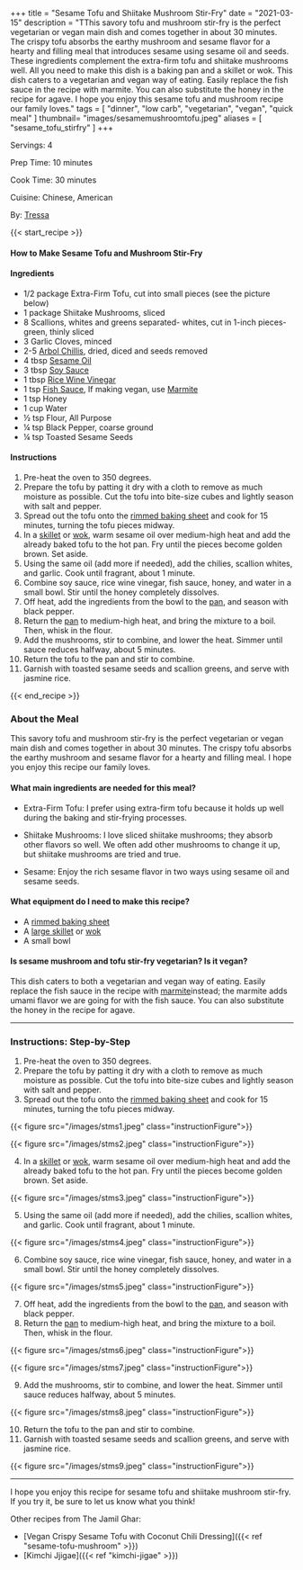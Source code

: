 +++
title = "Sesame Tofu and Shiitake Mushroom Stir-Fry"
date = "2021-03-15"
description = "TThis savory tofu and mushroom stir-fry is the perfect vegetarian or vegan main dish and comes together in about 30 minutes.  The crispy tofu absorbs the earthy mushroom and sesame flavor for a hearty and filling meal that introduces sesame using sesame oil and seeds. These ingredients complement the extra-firm tofu and shiitake mushrooms well. All you need to make this dish is a baking pan and a skillet or wok. This dish caters to a vegetarian and vegan way of eating. Easily replace the fish sauce in the recipe with marmite. You can also substitute the honey in the recipe for agave. I hope you enjoy this sesame tofu and mushroom recipe our family loves."
tags = [
    "dinner",
    "low carb",
    "vegetarian",
    "vegan", 
    "quick meal"
]
thumbnail= "images/sesamemushroomtofu.jpeg"
aliases = [
"sesame_tofu_stirfry"
]
+++

Servings: 4 <!--more-->

Prep Time: 10 minutes

Cook Time: 30 minutes

Cuisine: Chinese, American

By: [Tressa](https://www.jamilghar.com/about/)

{{< start_recipe >}}

#### How to Make Sesame Tofu and Mushroom Stir-Fry 

#### Ingredients 

* 1/2 package Extra-Firm Tofu, cut into small pieces (see the picture below) 
* 1 package Shiitake Mushrooms, sliced 
* 8 Scallions, whites and greens separated- whites, cut in 1-inch pieces- green, thinly sliced 
* 3 Garlic Cloves, minced
* 2-5 [Arbol Chillis](https://amzn.to/3c4M7M9), dried, diced and seeds removed
* 4 tbsp [Sesame Oil](https://amzn.to/3vBPljh)
* 3 tbsp [Soy Sauce](https://amzn.to/3cSjF0U) 
* 1 tbsp [Rice Wine Vinegar](https://amzn.to/2OEvTRY)
* 1 tsp [Fish Sauce](https://amzn.to/3sDAu5f), If making vegan, use [Marmite](https://amzn.to/2Ovg8wi) 
* 1 tsp Honey 
* 1 cup Water 
* ½ tsp Flour, All Purpose 
* ¼ tsp Black Pepper, coarse ground 
* ¼ tsp Toasted Sesame Seeds   

#### Instructions 

1. Pre-heat the oven to 350 degrees.
2. Prepare the tofu by patting it dry with a cloth to remove as much moisture as possible. Cut the tofu into bite-size cubes and lightly season with salt and pepper. 
3. Spread out the tofu onto the [rimmed baking sheet](https://amzn.to/3BmRIbW) and cook for 15 minutes, turning the tofu pieces midway.
4. In a [skillet](https://amzn.to/3nUk88P) or [wok](https://amzn.to/2YC4Mfx), warm sesame oil over medium-high heat and add the already baked tofu to the hot pan. Fry until the pieces become golden brown. Set aside. 
5. Using the same oil (add more if needed), add the chilies, scallion whites, and garlic. Cook until fragrant, about 1 minute. 
6. Combine soy sauce, rice wine vinegar, fish sauce, honey, and water in a small bowl. Stir until the honey completely dissolves.
7. Off heat, add the ingredients from the bowl to the [pan](https://amzn.to/2YC4Mfx), and season with black pepper. 
8. Return the [pan](https://amzn.to/2YC4Mfx) to medium-high heat, and bring the mixture to a boil. Then, whisk in the flour. 
9. Add the mushrooms, stir to combine, and lower the heat. Simmer until sauce reduces halfway, about 5 minutes. 
10. Return the tofu to the pan and stir to combine.
11. Garnish with toasted sesame seeds and scallion greens, and serve with jasmine rice. 

{{< end_recipe >}}

### About the Meal

This savory tofu and mushroom stir-fry is the perfect vegetarian or vegan main dish and comes together in about 30 minutes. The crispy tofu absorbs the earthy mushroom and sesame flavor for a hearty and filling meal. I hope you enjoy this recipe our family loves. 

#### What main ingredients are needed for this meal?

* Extra-Firm Tofu: I prefer using extra-firm tofu because it holds up well during the baking and stir-frying processes. 

* Shiitake Mushrooms: I love sliced shiitake mushrooms; they absorb other flavors so well. We often add other mushrooms to change it up, but shiitake mushrooms are tried and true. 

* Sesame: Enjoy the rich sesame flavor in two ways using sesame oil and sesame seeds. 

#### What equipment do I need to make this recipe?

* A [rimmed baking sheet](https://amzn.to/3EAPI1e)
* A [large skillet](https://amzn.to/3nUk88P) or [wok](https://amzn.to/2YC4Mfx)
* A small bowl

#### Is sesame mushroom and tofu stir-fry vegetarian? Is it vegan?

This dish caters to both a vegetarian and vegan way of eating. Easily replace the fish sauce in the recipe with [marmite](https://amzn.to/2OXF8fQ)instead; the marmite adds umami flavor we are going for with the fish sauce. You can also substitute the honey in the recipe for agave. 

---- 

### Instructions: Step-by-Step 

1. Pre-heat the oven to 350 degrees.
2. Prepare the tofu by patting it dry with a cloth to remove as much moisture as possible. Cut the tofu into bite-size cubes and lightly season with salt and pepper. 
3. Spread out the tofu onto the [rimmed baking sheet](https://amzn.to/3BmRIbW) and cook for 15 minutes, turning the tofu pieces midway.

{{< figure src="/images/stms1.jpeg" class="instructionFigure">}}

{{< figure src="/images/stms2.jpeg" class="instructionFigure">}}

4. In a [skillet](https://amzn.to/3nUk88P) or [wok](https://amzn.to/2YC4Mfx), warm sesame oil over medium-high heat and add the already baked tofu to the hot pan. Fry until the pieces become golden brown. Set aside. 

{{< figure src="/images/stms3.jpeg" class="instructionFigure">}}

5. Using the same oil (add more if needed), add the chilies, scallion whites, and garlic. Cook until fragrant, about 1 minute. 

{{< figure src="/images/stms4.jpeg" class="instructionFigure">}}

6. Combine soy sauce, rice wine vinegar, fish sauce, honey, and water in a small bowl. Stir until the honey completely dissolves.

{{< figure src="/images/stms5.jpeg" class="instructionFigure">}}

7. Off heat, add the ingredients from the bowl to the [pan](https://amzn.to/2YC4Mfx), and season with black pepper. 
8. Return the [pan](https://amzn.to/2YC4Mfx) to medium-high heat, and bring the mixture to a boil. Then, whisk in the flour. 

{{< figure src="/images/stms6.jpeg" class="instructionFigure">}}

{{< figure src="/images/stms7.jpeg" class="instructionFigure">}}

9. Add the mushrooms, stir to combine, and lower the heat. Simmer until sauce reduces halfway, about 5 minutes. 

{{< figure src="/images/stms8.jpeg" class="instructionFigure">}}

10. Return the tofu to the pan and stir to combine.
11. Garnish with toasted sesame seeds and scallion greens, and serve with jasmine rice. 

{{< figure src="/images/stms9.jpeg" class="instructionFigure">}}

----

I hope you enjoy this recipe for sesame tofu and shiitake mushroom stir-fry. If you try it, be sure to let us know what you think!

Other recipes from The Jamil Ghar:
* [Vegan Crispy Sesame Tofu with Coconut Chili Dressing]({{< ref "sesame-tofu-mushroom" >}})
* [Kimchi Jjigae]({{< ref "kimchi-jigae" >}})
